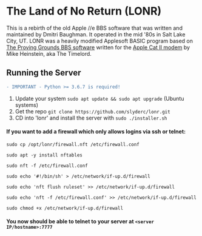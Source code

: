 # The Land of No Return (LONR)
This is a rebirth of the old Apple //e BBS software that was written and maintained by Dmitri Baughman.  It operated in the mid '80s in Salt Lake City, UT.  LONR was a heavily modified Applesoft BASIC program based on [The Proving Grounds BBS software](https://bbs.fandom.com/wiki/Proving_Grounds) written for the [Apple Cat II modem](https://wikivisually.com/wiki/Novation_CAT#The_Apple-CAT_II) by Mike Heinstein, aka The Timelord.

## Running the Server
```diff
- IMPORTANT - Python >= 3.6.7 is required!
```
1. Update your system `sudo apt update && sudo apt upgrade` (Ubuntu systems)
2. Get the repo `git clone https://github.com/slyderc/lonr.git`
3. CD into 'lonr' and install the server with `sudo ./installer.sh`

#### If you want to add a firewall which only allows logins via ssh or telnet:

`sudo cp /opt/lonr/firewall.nft /etc/firewall.conf`

`sudo apt -y install nftables`

`sudo nft -f /etc/firewall.conf`

`sudo echo '#!/bin/sh' > /etc/network/if-up.d/firewall`

`sudo echo 'nft flush ruleset' >> /etc/network/if-up.d/firewall`

`sudo echo 'nft -f /etc/firewall.conf' >> /etc/network/if-up.d/firewall`

`sudo chmod +x /etc/network/if-up.d/firewall`

#### You now should be able to telnet to your server at `<server IP/hostname>:7777`

